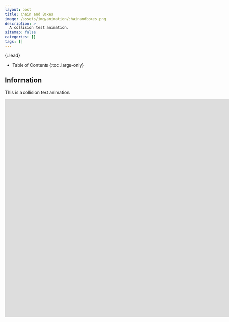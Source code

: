 ```yaml
---
layout: post
title: Chain and Boxes
image: /assets/img/animation/chainandboxes.png
description: >
  A collision test animation.
sitemap: false
categories: []
tags: []
---
```


{:.lead}

- Table of Contents
{:toc .large-only}

## Information

This is a collision test animation.

<div class="lead aspect-ratio sixteen-nine">
          
<iframe width="1903" height="711" src="https://www.youtube.com/embed/K-WXsEX2rtI" frameborder="0" allow="accelerometer; autoplay; clipboard-write; encrypted-media; gyroscope; picture-in-picture" allowfullscreen></iframe>

</div>